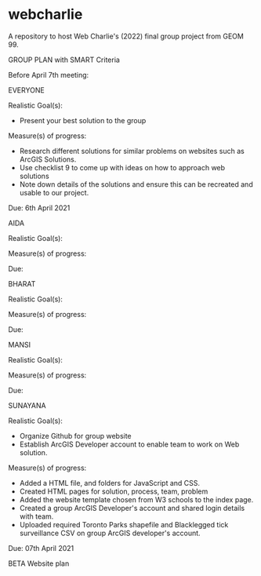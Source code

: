 # webcharlie
A repository to host Web Charlie's (2022) final group project from GEOM 99. 

GROUP PLAN with SMART Criteria

Before April 7th meeting:

EVERYONE

Realistic Goal(s):
- Present your best solution to the group

Measure(s) of progress:
- Research different solutions for similar problems on websites such as ArcGIS Solutions.
- Use checklist 9 to come up with ideas on how to approach web solutions
- Note down details of the solutions and ensure this can be recreated and usable to our project.  

Due: 6th April 2021

AIDA

Realistic Goal(s):


Measure(s) of progress:


Due: 

BHARAT

Realistic Goal(s):


Measure(s) of progress:

Due:

MANSI 

Realistic Goal(s):


Measure(s) of progress:


Due: 

SUNAYANA

Realistic Goal(s): 
- Organize Github for group website
- Establish ArcGIS Developer account to enable team to work on Web solution. 


Measure(s) of progress:
- Added a HTML file, and folders for JavaScript and CSS. 
- Created HTML pages for solution, process, team, problem
- Added the website template chosen from W3 schools to the index page.
- Created a group  ArcGIS Developer's account and shared login details with team.
- Uploaded required Toronto Parks shapefile and Blacklegged tick surveillance CSV on group ArcGIS developer's account. 


Due: 07th April 2021

BETA Website plan



